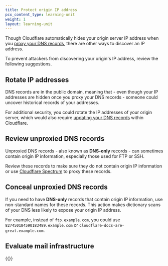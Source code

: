 ```yaml
---
title: Protect origin IP address
pcx_content_type: learning-unit
weight: 1
layout: learning-unit
---
```


Though Cloudflare automatically hides your origin server IP address when you [proxy your DNS records](/learning-paths/prevent-ddos-attacks/baseline/proxy-dns-records/), there are other ways to discover an IP address.

To prevent attackers from discovering your origin's IP address, review the following suggestions.

## Rotate IP addresses

DNS records are in the public domain, meaning that - even though your IP addresses are hidden once you proxy your DNS records - someone could uncover historical records of your addresses.

For additional security, you could rotate the IP addresses of your origin server, which would also require [updating your DNS records](/dns/manage-dns-records/how-to/create-dns-records/#edit-dns-records) within Cloudflare.

## Review unproxied DNS records

Unproxied DNS records - also known as **DNS-only** records - can sometimes contain origin IP information, especially those used for FTP or SSH.

Review these records to make sure they do not contain origin IP information or use [Cloudflare Spectrum](/spectrum/) to proxy these records.

## Conceal unproxied DNS records

If you need to have **DNS-only** records that contain origin IP information, use non-standard names for these records. This action makes dictionary scans of your DNS less likely to expose your origin IP address.

For example, instead of `ftp.example.com`, you could use `827450184590183489.example.com` or `cloudflare-docs-are-great.example.com`.

## Evaluate mail infrastructure

{{<render file="_email-record-origin-ip.md">}}